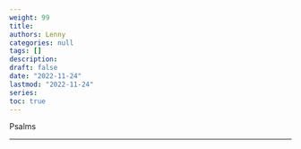```yaml
---
weight: 99
title: 
authors: Lenny
categories: null
tags: []
description: 
draft: false
date: "2022-11-24"
lastmod: "2022-11-24"
series: 
toc: true
---
```

Psalms
<!--more-->
---

